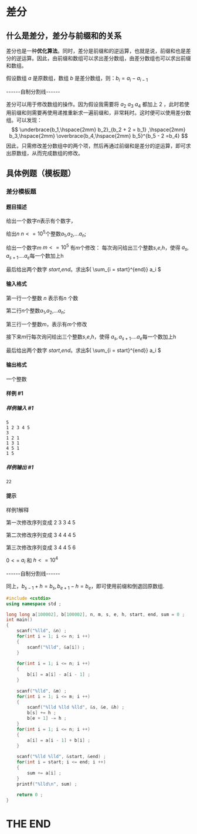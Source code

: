 # 差分

## 什么是差分，差分与前缀和的关系

差分也是一种**优化算法**。同时，差分是前缀和的逆运算，也就是说，前缀和也是差分的逆运算。因此，由前缀和数组可以求出差分数组，由差分数组也可以求出前缀和数组。

假设数组 $a$ 是原数组，数组 $b$ 是差分数组，则：$b_i = a_i - a_{i-1}$

------自制分割线------

差分可以用于修改数组的操作。因为假设我需要将 $a_2$ $a_3$ $a_4$ 都加上 $2$ ，此时若使用前缀和则需要再使用递推重新求一遍前缀和，非常耗时。这时便可以使用差分数组。可以发现：
$$
\underbrace{b_1,\hspace{2mm} b_2}_{b_2 + 2 = b_1} ,\hspace{2mm} b_3,\hspace{2mm} \overbrace{b_4,\hspace{2mm} b_5}^{b_5 - 2 =b_4}
$$
因此，只需修改差分数组中的两个项，然后再通过前缀和是差分的逆运算，即可求出原数组，从而完成数组的修改。

## 具体例题（模板题）

### 差分模板题

#### 题目描述

给出一个数字$n$表示有个数字，

给出$n$ $n <= 10^5$个整数$a_1$,$a_2$,...$a_n$;

给出一个数字$m$ $m <= 10^5$ 有$m$个修改： 
每次询问给出三个整数$s$,$e$,$h$，使得 $a_s,a_{s+1}....a_{e}$每一个数加上h

最后给出两个数字 $start$,$end$。求出${ \sum_{i = start}^{end}} a_i $

#### 输入格式

第一行一个整数 $n$ 表示有$n$ 个数

第二行$n$个整数$a_1$,$a_2$,...$a_n$;

第三行一个整数$m$，表示有$m$个修改

接下来$m$行每次询问给出三个整数$s$,$e$,$h$，使得 $a_s,a_{s+1}....a_{e}$每一个数加上h

最后给出两个数字 $start$,$end$。求出${ \sum_{i = start}^{end}} a_i $

#### 输出格式

一个整数

#### 样例 #1

##### 样例输入 #1

```
5
1 2 3 4 5
3
1 2 1
1 3 1
4 5 1
1 5
```

##### 样例输出 #1

```
22
```

#### 提示

样例1解释

第一次修改序列变成 2 3 3 4 5

第二次修改序列变成 3 4 4 4 5

第三次修改序列变成 3 4 4 5 6

$0 <=$ $a_i$ 和 $h <= 10^4$

------自制分割线------

同上，$b_{s-1} + h = b_s, b_{e + 1} - h = b_e$，即可使用前缀和倒退回原数组.

```cpp
#include <cstdio>
using namespace std ;

long long a[100002], b[100002], n, m, s, e, h, start, end, sum = 0 ;
int main()
{
    scanf("%lld", &n) ;
    for(int i = 1; i <= n; i ++)
    {
        scanf("%lld", &a[i]) ;
    }
    
    for(int i = 1; i <= n; i ++)
    {
        b[i] = a[i] - a[i - 1] ;
    }
    
    scanf("%lld", &m) ;
    for(int i = 1; i <= m; i ++)
    {
        scanf("%lld %lld %lld", &s, &e, &h) ;
        b[s] += h ;
        b[e + 1] -= h ;
    }
    for(int i = 1; i <= n; i ++)
    {
        a[i] = a[i - 1] + b[i] ;
    }
    
    scanf("%lld %lld", &start, &end) ;
    for(int i = start; i <= end; i ++)
    {
        sum += a[i] ;
    }
    printf("%lld\n", sum) ;
    
    return 0 ;
}
```

# THE END
